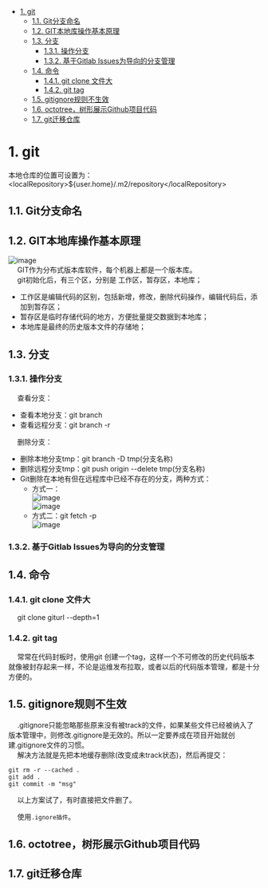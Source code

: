 
<!-- TOC -->

- [1. git](#1-git)
    - [1.1. Git分支命名](#11-git分支命名)
    - [1.2. GIT本地库操作基本原理](#12-git本地库操作基本原理)
    - [1.3. 分支](#13-分支)
        - [1.3.1. 操作分支](#131-操作分支)
        - [1.3.2. 基于Gitlab Issues为导向的分支管理](#132-基于gitlab-issues为导向的分支管理)
    - [1.4. 命令](#14-命令)
        - [1.4.1. git clone 文件大](#141-git-clone-文件大)
        - [1.4.2. git tag](#142-git-tag)
    - [1.5. gitignore规则不生效](#15-gitignore规则不生效)
    - [1.6. octotree，树形展示Github项目代码](#16-octotree树形展示github项目代码)
    - [1.7. git迁移仓库](#17-git迁移仓库)

<!-- /TOC -->

# 1. git

<!--
Git 实用技巧记录 
https://mp.weixin.qq.com/s/vQ5uzwGmvvI844Ehj2iZ9w

用21张图，把Git 工作原理彻底说清楚 
https://mp.weixin.qq.com/s/tzq0dBTSqpp-V89L5Y1IOg

git clone时报RPC failed; curl 18 transfer closed with outstanding read data remaining
https://www.cnblogs.com/zjfjava/p/10392150.html

git书籍  
https://mp.weixin.qq.com/s/bT7VXffqHuzUZUY5c4ce7A
 如何自动同步博客到 Github 主页？ 
 https://mp.weixin.qq.com/s/J2sIku38WxL4ge4W5DP2hw
-->

<!-- 本地仓库的位置 -->
本地仓库的位置可设置为：\<localRepository\>${user.home}/.m2/repository\</localRepository\>

## 1.1. Git分支命名  
<!-- 
 别乱提交代码了，你必须知道的 Git 分支开发规范！ 
 https://mp.weixin.qq.com/s/w5gcDgQKYFmzel6Jnc0u4A
-->

## 1.2. GIT本地库操作基本原理  

![image](https://gitee.com/wt1814/pic-host/raw/master/images/projectManage/git/git-4.png)  
&emsp; GIT作为分布式版本库软件，每个机器上都是一个版本库。  
&emsp; git初始化后，有三个区，分别是 工作区，暂存区，本地库；  

* 工作区是编辑代码的区别，包括新增，修改，删除代码操作，编辑代码后，添加到暂存区；  
* 暂存区是临时存储代码的地方，方便批量提交数据到本地库；  
* 本地库是最终的历史版本文件的存储地；  

## 1.3. 分支
<!-- 
https://jingyan.baidu.com/article/a17d52854e164dc098c8f2b0.html
-->
### 1.3.1. 操作分支
&emsp; 查看分支：  
* 查看本地分支：git branch
* 查看远程分支：git branch -r


&emsp; 删除分支：  
* 删除本地分支tmp：git branch -D tmp(分支名称)  
* 删除远程分支tmp：git push origin --delete tmp(分支名称) 
* Git删除在本地有但在远程库中已经不存在的分支，两种方式：  
    * 方式一：  
    ![image](https://gitee.com/wt1814/pic-host/raw/master/images/projectManage/git/git-1.png)  
    ![image](https://gitee.com/wt1814/pic-host/raw/master/images/projectManage/git/git-2.png)  
    * 方式二：git fetch -p    
    ![image](https://gitee.com/wt1814/pic-host/raw/master/images/projectManage/git/git-3.png)  


### 1.3.2. 基于Gitlab Issues为导向的分支管理
<!--
基于Gitlab Issues为导向的分支管理
https://blog.csdn.net/u011423145/article/details/107860812
-->

## 1.4. 命令

### 1.4.1. git clone 文件大
&emsp; git clone giturl --depth=1  




### 1.4.2. git tag  
&emsp; 常常在代码封板时，使用git 创建一个tag，这样一个不可修改的历史代码版本就像被封存起来一样，不论是运维发布拉取，或者以后的代码版本管理，都是十分方便的。  




## 1.5. gitignore规则不生效  
&emsp; .gitignore只能忽略那些原来没有被track的文件，如果某些文件已经被纳入了版本管理中，则修改.gitignore是无效的。所以一定要养成在项目开始就创建.gitignore文件的习惯。  
&emsp; 解决方法就是先把本地缓存删除(改变成未track状态)，然后再提交：  

```text
git rm -r --cached .
git add .
git commit -m "msg"
```

&emsp; 以上方案试了，有时直接把文件删了。  

&emsp; 使用`.ignore插件`。  

## 1.6. octotree，树形展示Github项目代码



## 1.7. git迁移仓库  
